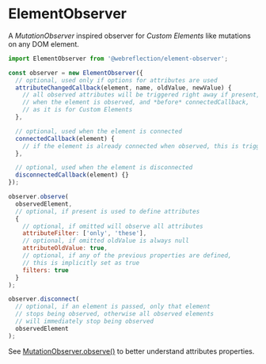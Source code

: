 # ElementObserver

A *MutationObserver* inspired observer for *Custom Elements* like mutations on any DOM element.

```js
import ElementObserver from '@webreflection/element-observer';

const observer = new ElementObserver({
  // optional, used only if options for attributes are used
  attributeChangedCallback(element, name, oldValue, newValue) {
    // all observed attributes will be triggered right away if present,
    // when the element is observed, and *before* connectedCallback,
    // as it is for Custom Elements
  },

  // optional, used when the element is connected
  connectedCallback(element) {
    // if the element is already connected when observed, this is triggered.
  },

  // optional, used when the element is disconnected
  disconnectedCallback(element) {}
});

observer.observe(
  observedElement,
  // optional, if present is used to define attributes
  {
    // optional, if omitted will observe all attributes
    attributeFilter: ['only', 'these'],
    // optional, if omitted oldValue is always null
    attributeOldValue: true,
    // optional, if any of the previous properties are defined,
    // this is implicitly set as true
    filters: true
  }
);

observer.disconnect(
  // optional, if an element is passed, only that element
  // stops being observed, otherwise all observed elements
  // will immediately stop being observed
  observedElement
);
```

See [MutationObserver.observe()](https://developer.mozilla.org/en-US/docs/Web/API/MutationObserver/observe) to better understand attributes properties.
